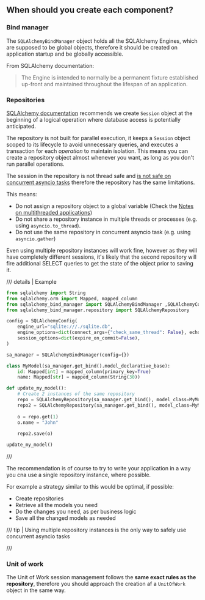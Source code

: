 ## When should you create each component?

### Bind manager

The `SQLAlchemyBindManager` object holds all the SQLAlchemy Engines, which
are supposed to be global objects, therefore it should be created on application
startup and be globally accessible.

From SQLAlchemy documentation:

> The Engine is intended to normally be a permanent fixture established up-front
> and maintained throughout the lifespan of an application.

### Repositories

[SQLAlchemy documentation](https://docs.sqlalchemy.org/en/20/orm/session_basics.html#when-do-i-construct-a-session-when-do-i-commit-it-and-when-do-i-close-it)
recommends we create `Session` object at the beginning of a logical operation where
database access is potentially anticipated.

The repository is not built for parallel execution, it keeps a `Session` object scoped to
its lifecycle to avoid unnecessary queries, and executes a transaction for each _operation_
to maintain isolation. This means you can create a repository object almost whenever you want,
as long as you don't run parallel operations.

The session in the repository is not thread safe and [is not safe on concurrent asyncio tasks](https://docs.sqlalchemy.org/en/20/orm/session_basics.html#is-the-session-thread-safe-is-asyncsession-safe-to-share-in-concurrent-tasks) 
therefore the repository has the same limitations.

This means:

* Do not assign a repository object to a global variable
  (Check the [Notes on multithreaded applications](/manager/session/#note-on-multithreaded-applications))
* Do not share a repository instance in multiple threads or processes (e.g. using `asyncio.to_thread`).
* Do not use the same repository in concurrent asyncio task (e.g. using `asyncio.gather`)

Even using multiple repository instances will work fine, however as they will have completely
different sessions, it's likely that the second repository will fire additional SELECT queries
to get the state of the object prior to saving it.

/// details | Example
```python
from sqlalchemy import String
from sqlalchemy.orm import Mapped, mapped_column
from sqlalchemy_bind_manager import SQLAlchemyBindManager ,SQLAlchemyConfig
from sqlalchemy_bind_manager.repository import SQLAlchemyRepository

config = SQLAlchemyConfig(
    engine_url="sqlite:///./sqlite.db",
    engine_options=dict(connect_args={"check_same_thread": False}, echo=True),
    session_options=dict(expire_on_commit=False),
)

sa_manager = SQLAlchemyBindManager(config={})

class MyModel(sa_manager.get_bind().model_declarative_base):
    id: Mapped[int] = mapped_column(primary_key=True)
    name: Mapped[str] = mapped_column(String(30))

def update_my_model():
    # Create 2 instances of the same repository
    repo = SQLAlchemyRepository(sa_manager.get_bind(), model_class=MyModel)
    repo2 = SQLAlchemyRepository(sa_manager.get_bind(), model_class=MyModel)
    
    o = repo.get(1)
    o.name = "John"
    
    repo2.save(o)

update_my_model()
```
///

The recommendation is of course to try to write your application in a way you cna use
a single repository instance, where possible.

For example a strategy similar to this would be optimal, if possible:

* Create repositories
* Retrieve all the models you need
* Do the changes you need, as per business logic
* Save all the changed models as needed

/// tip | Using multiple repository instances is the only way to safely use concurrent asyncio tasks

///

### Unit of work

The Unit of Work session management follows the **same exact rules as the repository**,
therefore you should approach the creation af a `UnitOfWork` object in the same way.

